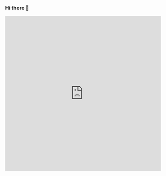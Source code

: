 ### Hi there 👋

<div style="width:100%;height:0;padding-bottom:100%;position:relative;"><iframe src="https://giphy.com/embed/i4MAH84pqe2m2aVojc" width="100%" height="100%" style="position:absolute" frameBorder="0" class="giphy-embed" allowFullScreen></iframe></div>

<!--
**clasSICK85/clasSICK85** is a ✨ _special_ ✨ repository because its `README.md` (this file) appears on your GitHub profile.

Here are some ideas to get you started:

- 🔭 I’m currently working on ...
- 🌱 I’m currently learning ...
- 👯 I’m looking to collaborate on ...
- 🤔 I’m looking for help with ...
- 💬 Ask me about ...
- 📫 How to reach me: ...
- 😄 Pronouns: ...
- ⚡ Fun fact: ...
-->
